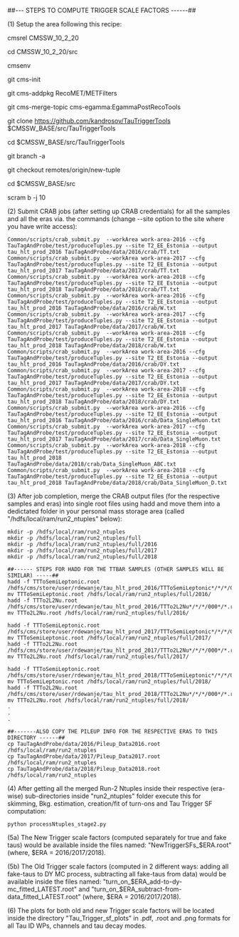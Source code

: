 ##--- STEPS TO COMPUTE TRIGGER SCALE FACTORS ------##

(1) Setup the area following this recipe:

cmsrel CMSSW_10_2_20

cd CMSSW_10_2_20/src

cmsenv

git cms-init

git cms-addpkg RecoMET/METFilters

git cms-merge-topic cms-egamma:EgammaPostRecoTools

git clone https://github.com/kandrosov/TauTriggerTools $CMSSW_BASE/src/TauTriggerTools

cd $CMSSW_BASE/src/TauTriggerTools

git branch -a

git checkout remotes/origin/new-tuple

cd $CMSSW_BASE/src

scram b -j 10

(2) Submit CRAB jobs (after setting up CRAB credentials) for all the samples and all the eras via. the commands (change --site option to the site where you have write access):

    Common/scripts/crab_submit.py  --workArea work-area-2016 --cfg TauTagAndProbe/test/produceTuples.py --site T2_EE_Estonia --output tau_hlt_prod_2016 TauTagAndProbe/data/2016/crab/TT.txt
    Common/scripts/crab_submit.py  --workArea work-area-2017 --cfg TauTagAndProbe/test/produceTuples.py --site T2_EE_Estonia --output tau_hlt_prod_2017 TauTagAndProbe/data/2017/crab/TT.txt
    Common/scripts/crab_submit.py  --workArea work-area-2018 --cfg TauTagAndProbe/test/produceTuples.py --site T2_EE_Estonia --output tau_hlt_prod_2018 TauTagAndProbe/data/2018/crab/TT.txt
    Common/scripts/crab_submit.py  --workArea work-area-2016 --cfg TauTagAndProbe/test/produceTuples.py --site T2_EE_Estonia --output tau_hlt_prod_2016 TauTagAndProbe/data/2016/crab/W.txt
    Common/scripts/crab_submit.py  --workArea work-area-2017 --cfg TauTagAndProbe/test/produceTuples.py --site T2_EE_Estonia --output tau_hlt_prod_2017 TauTagAndProbe/data/2017/crab/W.txt
    Common/scripts/crab_submit.py  --workArea work-area-2018 --cfg TauTagAndProbe/test/produceTuples.py --site T2_EE_Estonia --output tau_hlt_prod_2018 TauTagAndProbe/data/2018/crab/W.txt
    Common/scripts/crab_submit.py  --workArea work-area-2016 --cfg TauTagAndProbe/test/produceTuples.py --site T2_EE_Estonia --output tau_hlt_prod_2016 TauTagAndProbe/data/2016/crab/DY.txt
    Common/scripts/crab_submit.py  --workArea work-area-2017 --cfg TauTagAndProbe/test/produceTuples.py --site T2_EE_Estonia --output tau_hlt_prod_2017 TauTagAndProbe/data/2017/crab/DY.txt
    Common/scripts/crab_submit.py  --workArea work-area-2018 --cfg TauTagAndProbe/test/produceTuples.py --site T2_EE_Estonia --output tau_hlt_prod_2018 TauTagAndProbe/data/2018/crab/DY.txt
    Common/scripts/crab_submit.py  --workArea work-area-2016 --cfg TauTagAndProbe/test/produceTuples.py --site T2_EE_Estonia --output tau_hlt_prod_2016 TauTagAndProbe/data/2016/crab/Data_SingleMuon.txt
    Common/scripts/crab_submit.py  --workArea work-area-2017 --cfg TauTagAndProbe/test/produceTuples.py --site T2_EE_Estonia --output tau_hlt_prod_2017 TauTagAndProbe/data/2017/crab/Data_SingleMuon.txt
    Common/scripts/crab_submit.py  --workArea work-area-2018 --cfg TauTagAndProbe/test/produceTuples.py --site T2_EE_Estonia --output tau_hlt_prod_2018 TauTagAndProbe/data/2018/crab/Data_SingleMuon_ABC.txt
    Common/scripts/crab_submit.py  --workArea work-area-2018 --cfg TauTagAndProbe/test/produceTuples.py --site T2_EE_Estonia --output tau_hlt_prod_2018 TauTagAndProbe/data/2018/crab/Data_SingleMuon_D.txt


(3) After job completion, merge the CRAB output files (for the respective samples and eras) into single root files using hadd and move them into a dedictated folder in your personal mass storage area (called "/hdfs/local/ram/run2_ntuples" below):


    mkdir -p /hdfs/local/ram/run2_ntuples
    mkdir -p /hdfs/local/ram/run2_ntuples/full
    mkdir -p /hdfs/local/ram/run2_ntuples/full/2016
    mkdir -p /hdfs/local/ram/run2_ntuples/full/2017
    mkdir -p /hdfs/local/ram/run2_ntuples/full/2018

    ##------ STEPS FOR HADD FOR THE TTBAR SAMPLES (OTHER SAMPLES WILL BE SIMILAR) -----##
    hadd -f TTToSemiLeptonic.root /hdfs/cms/store/user/rdewanje/tau_hlt_prod_2016/TTToSemiLeptonic*/*/*/000*/*.root
    mv TTToSemiLeptonic.root /hdfs/local/ram/run2_ntuples/full/2016/
    hadd -f TTTo2L2Nu.root /hdfs/cms/store/user/rdewanje/tau_hlt_prod_2016/TTTo2L2Nu*/*/*/000*/*.root
    mv TTTo2L2Nu.root /hdfs/local/ram/run2_ntuples/full/2016/

    hadd -f TTToSemiLeptonic.root /hdfs/cms/store/user/rdewanje/tau_hlt_prod_2017/TTToSemiLeptonic*/*/*/000*/*.root
    mv TTToSemiLeptonic.root /hdfs/local/ram/run2_ntuples/full/2017/
    hadd -f TTTo2L2Nu.root /hdfs/cms/store/user/rdewanje/tau_hlt_prod_2017/TTTo2L2Nu*/*/*/000*/*.root
    mv TTTo2L2Nu.root /hdfs/local/ram/run2_ntuples/full/2017/

    hadd -f TTToSemiLeptonic.root /hdfs/cms/store/user/rdewanje/tau_hlt_prod_2018/TTToSemiLeptonic*/*/*/000*/*.root
    mv TTToSemiLeptonic.root /hdfs/local/ram/run2_ntuples/full/2018/
    hadd -f TTTo2L2Nu.root /hdfs/cms/store/user/rdewanje/tau_hlt_prod_2018/TTTo2L2Nu*/*/*/000*/*.root
    mv TTTo2L2Nu.root /hdfs/local/ram/run2_ntuples/full/2018/
    .
    .
    .

    ##-------ALSO COPY THE PILEUP INFO FOR THE RESPECTIVE ERAS TO THIS DIRECTORY ------##
    cp TauTagAndProbe/data/2016/Pileup_Data2016.root /hdfs/local/ram/run2_ntuples
    cp TauTagAndProbe/data/2017/Pileup_Data2017.root /hdfs/local/ram/run2_ntuples
    cp TauTagAndProbe/data/2018/Pileup_Data2018.root /hdfs/local/ram/run2_ntuples


(4) After getting all the merged Run-2 Ntuples inside their respective (era-wise) sub-directories inside "run2_ntuples" folder execute this for skimming, Bkg. estimation, creation/fit of turn-ons and Tau Trigger SF computation:

    python processNtuples_stage2.py

(5a) The New Trigger scale factors (computed separately for true and fake taus) would be available inside the files named: "NewTriggerSFs_$ERA.root" (where, $ERA = 2016/2017/2018).

(5b) The Old Trigger scale factors (computed in 2 different ways: adding all fake-taus to DY MC process, subtracting all fake-taus from data) would be available inside the files named: "turn_on_$ERA_add-to-dy-mc_fitted_LATEST.root" and "turn_on_$ERA_subtract-from-data_fitted_LATEST.root" (where, $ERA = 2016/2017/2018).

(6) The plots for both old and new Trigger scale factors will be located inside the directory "Tau_Trigger_sf_plots" in .pdf, .root and .png formats for all Tau ID WPs, channels and tau decay modes.


